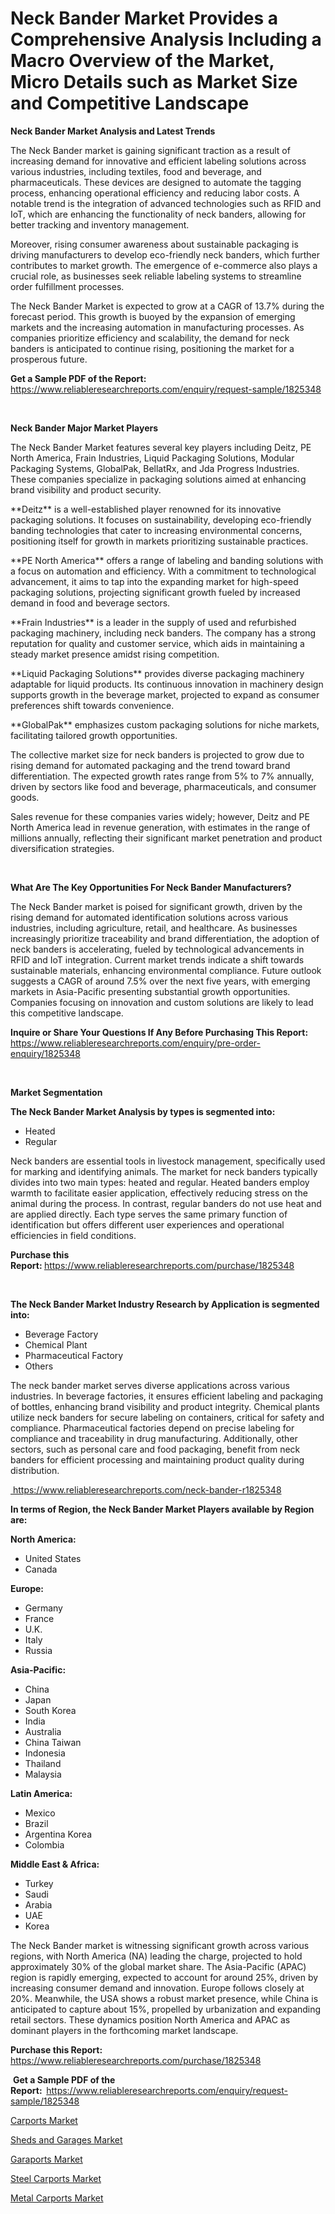 <p><h1>Neck Bander Market Provides a Comprehensive Analysis Including a Macro Overview of the Market, Micro Details such as Market Size and Competitive Landscape</h1></p><p><strong>Neck Bander Market Analysis and Latest Trends</strong></p>
<p><p>The Neck Bander market is gaining significant traction as a result of increasing demand for innovative and efficient labeling solutions across various industries, including textiles, food and beverage, and pharmaceuticals. These devices are designed to automate the tagging process, enhancing operational efficiency and reducing labor costs. A notable trend is the integration of advanced technologies such as RFID and IoT, which are enhancing the functionality of neck banders, allowing for better tracking and inventory management.</p><p>Moreover, rising consumer awareness about sustainable packaging is driving manufacturers to develop eco-friendly neck banders, which further contributes to market growth. The emergence of e-commerce also plays a crucial role, as businesses seek reliable labeling systems to streamline order fulfillment processes. </p><p>The Neck Bander Market is expected to grow at a CAGR of 13.7% during the forecast period. This growth is buoyed by the expansion of emerging markets and the increasing automation in manufacturing processes. As companies prioritize efficiency and scalability, the demand for neck banders is anticipated to continue rising, positioning the market for a prosperous future.</p></p>
<p><strong>Get a Sample PDF of the Report:&nbsp;</strong> <a href="https://www.reliableresearchreports.com/enquiry/request-sample/1825348?utm_campaign=36&utm_medium=2&utm_source=Github&utm_content=ia&utm_term=18022025&utm_id=neck-bander">https://www.reliableresearchreports.com/enquiry/request-sample/1825348</a></p>
<p>&nbsp;</p>
<p><strong>Neck Bander Major Market Players</strong></p>
<p><p>The Neck Bander Market features several key players including Deitz, PE North America, Frain Industries, Liquid Packaging Solutions, Modular Packaging Systems, GlobalPak, BellatRx, and Jda Progress Industries. These companies specialize in packaging solutions aimed at enhancing brand visibility and product security.</p><p>**Deitz** is a well-established player renowned for its innovative packaging solutions. It focuses on sustainability, developing eco-friendly banding technologies that cater to increasing environmental concerns, positioning itself for growth in markets prioritizing sustainable practices. </p><p>**PE North America** offers a range of labeling and banding solutions with a focus on automation and efficiency. With a commitment to technological advancement, it aims to tap into the expanding market for high-speed packaging solutions, projecting significant growth fueled by increased demand in food and beverage sectors.</p><p>**Frain Industries** is a leader in the supply of used and refurbished packaging machinery, including neck banders. The company has a strong reputation for quality and customer service, which aids in maintaining a steady market presence amidst rising competition.</p><p>**Liquid Packaging Solutions** provides diverse packaging machinery adaptable for liquid products. Its continuous innovation in machinery design supports growth in the beverage market, projected to expand as consumer preferences shift towards convenience.</p><p>**GlobalPak** emphasizes custom packaging solutions for niche markets, facilitating tailored growth opportunities. </p><p>The collective market size for neck banders is projected to grow due to rising demand for automated packaging and the trend toward brand differentiation. The expected growth rates range from 5% to 7% annually, driven by sectors like food and beverage, pharmaceuticals, and consumer goods.</p><p>Sales revenue for these companies varies widely; however, Deitz and PE North America lead in revenue generation, with estimates in the range of millions annually, reflecting their significant market penetration and product diversification strategies.</p></p>
<p>&nbsp;</p>
<p><strong>What Are The Key Opportunities For Neck Bander Manufacturers?</strong></p>
<p><p>The Neck Bander market is poised for significant growth, driven by the rising demand for automated identification solutions across various industries, including agriculture, retail, and healthcare. As businesses increasingly prioritize traceability and brand differentiation, the adoption of neck banders is accelerating, fueled by technological advancements in RFID and IoT integration. Current market trends indicate a shift towards sustainable materials, enhancing environmental compliance. Future outlook suggests a CAGR of around 7.5% over the next five years, with emerging markets in Asia-Pacific presenting substantial growth opportunities. Companies focusing on innovation and custom solutions are likely to lead this competitive landscape.</p></p>
<p><strong>Inquire or Share Your Questions If Any Before Purchasing This Report:</strong> <a href="https://www.reliableresearchreports.com/enquiry/pre-order-enquiry/1825348?utm_campaign=36&utm_medium=2&utm_source=Github&utm_content=ia&utm_term=18022025&utm_id=neck-bander">https://www.reliableresearchreports.com/enquiry/pre-order-enquiry/1825348</a></p>
<p>&nbsp;</p>
<p><strong>Market Segmentation</strong></p>
<p><strong>The Neck Bander Market Analysis by types is segmented into:</strong></p>
<p><ul><li>Heated</li><li>Regular</li></ul></p>
<p><p>Neck banders are essential tools in livestock management, specifically used for marking and identifying animals. The market for neck banders typically divides into two main types: heated and regular. Heated banders employ warmth to facilitate easier application, effectively reducing stress on the animal during the process. In contrast, regular banders do not use heat and are applied directly. Each type serves the same primary function of identification but offers different user experiences and operational efficiencies in field conditions.</p></p>
<p><strong>Purchase this Report:&nbsp;</strong><a href="https://www.reliableresearchreports.com/purchase/1825348?utm_campaign=36&utm_medium=2&utm_source=Github&utm_content=ia&utm_term=18022025&utm_id=neck-bander">https://www.reliableresearchreports.com/purchase/1825348</a></p>
<p>&nbsp;</p>
<p><strong>The Neck Bander Market Industry Research by Application is segmented into:</strong></p>
<p><ul><li>Beverage Factory</li><li>Chemical Plant</li><li>Pharmaceutical Factory</li><li>Others</li></ul></p>
<p><p>The neck bander market serves diverse applications across various industries. In beverage factories, it ensures efficient labeling and packaging of bottles, enhancing brand visibility and product integrity. Chemical plants utilize neck banders for secure labeling on containers, critical for safety and compliance. Pharmaceutical factories depend on precise labeling for compliance and traceability in drug manufacturing. Additionally, other sectors, such as personal care and food packaging, benefit from neck banders for efficient processing and maintaining product quality during distribution.</p></p>
<p><a href="https://www.reliableresearchreports.com/neck-bander-r1825348?utm_campaign=36&utm_medium=2&utm_source=Github&utm_content=ia&utm_term=18022025&utm_id=neck-bander">&nbsp;https://www.reliableresearchreports.com/neck-bander-r1825348</a></p>
<p><strong>In terms of Region, the Neck Bander Market Players available by Region are:</strong></p>
<p>
    <p> <strong> North America: </strong>
        <ul>
            <li>United States</li>
            <li>Canada</li>
        </ul>
        </p> 
    <p> <strong> Europe: </strong>
        <ul>
            <li>Germany</li>
            <li>France</li>
            <li>U.K.</li>
            <li>Italy</li>
            <li>Russia</li>
        </ul>
        </p> 
    <p> <strong> Asia-Pacific: </strong>
        <ul>
            <li>China</li>
            <li>Japan</li>
            <li>South Korea</li>
            <li>India</li>
            <li>Australia</li>
            <li>China Taiwan</li>
            <li>Indonesia</li>
            <li>Thailand</li>
            <li>Malaysia</li>
        </ul>
        </p> 
    <p> <strong> Latin America: </strong>
        <ul>
            <li>Mexico</li>
            <li>Brazil</li>
            <li>Argentina Korea</li>
            <li>Colombia</li>
        </ul>
        </p> 
    <p> <strong> Middle East & Africa: </strong>
        <ul>
            <li>Turkey</li>
            <li>Saudi</li>
            <li>Arabia</li>
            <li>UAE</li>
            <li>Korea</li>
        </ul>
    </p>
    </p>
<p><p>The Neck Bander market is witnessing significant growth across various regions, with North America (NA) leading the charge, projected to hold approximately 30% of the global market share. The Asia-Pacific (APAC) region is rapidly emerging, expected to account for around 25%, driven by increasing consumer demand and innovation. Europe follows closely at 20%. Meanwhile, the USA shows a robust market presence, while China is anticipated to capture about 15%, propelled by urbanization and expanding retail sectors. These dynamics position North America and APAC as dominant players in the forthcoming market landscape.</p></p>
<p><strong>Purchase this Report: </strong><a href="https://www.reliableresearchreports.com/purchase/1825348?utm_campaign=36&utm_medium=2&utm_source=Github&utm_content=ia&utm_term=18022025&utm_id=neck-bander">https://www.reliableresearchreports.com/purchase/1825348</a></p>
<p>&nbsp;<strong>Get a Sample PDF of the Report:&nbsp;&nbsp;</strong><a href="https://www.reliableresearchreports.com/enquiry/request-sample/1825348?utm_campaign=36&utm_medium=2&utm_source=Github&utm_content=ia&utm_term=18022025&utm_id=neck-bander">https://www.reliableresearchreports.com/enquiry/request-sample/1825348</a></p>
<p><strong></strong></p>
<p><p><a href="https://github.com/meuskocov/Market-Research-Report-List-1/blob/main/carports-market.md?utm_campaign=36&utm_medium=2&utm_source=Github&utm_content=ia&utm_term=18022025&utm_id=neck-bander">Carports Market</a></p><p><a href="https://github.com/raeezkenedz/Market-Research-Report-List-1/blob/main/sheds-and-garages-market.md?utm_campaign=36&utm_medium=2&utm_source=Github&utm_content=ia&utm_term=18022025&utm_id=neck-bander">Sheds and Garages Market</a></p><p><a href="https://github.com/elitasvimal/Market-Research-Report-List-1/blob/main/garaports-market.md?utm_campaign=36&utm_medium=2&utm_source=Github&utm_content=ia&utm_term=18022025&utm_id=neck-bander">Garaports Market</a></p><p><a href="https://github.com/binnazcassam/Market-Research-Report-List-1/blob/main/steel-carports-market.md?utm_campaign=36&utm_medium=2&utm_source=Github&utm_content=ia&utm_term=18022025&utm_id=neck-bander">Steel Carports Market</a></p><p><a href="https://github.com/genayziben/Market-Research-Report-List-1/blob/main/metal-carports-market.md?utm_campaign=36&utm_medium=2&utm_source=Github&utm_content=ia&utm_term=18022025&utm_id=neck-bander">Metal Carports Market</a></p></p>